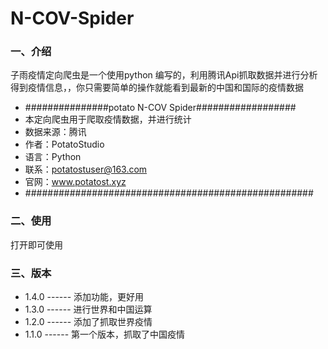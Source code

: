 # N-COV-Spider

### 一、介绍

子雨疫情定向爬虫是一个使用python 编写的，利用腾讯Api抓取数据并进行分析得到疫情信息，，你只需要简单的操作就能看到最新的中国和国际的疫情数据

- ###############potato N-COV Spider##################
- 本定向爬虫用于爬取疫情数据，并进行统计
- 数据来源：腾讯
- 作者：PotatoStudio
- 语言：Python
- 联系：potatostuser@163.com
- 官网：www.potatost.xyz
- ####################################################

### 二、使用

打开即可使用

### 三、版本

- 1.4.0 ------ 添加功能，更好用
- 1.3.0 ------ 进行世界和中国运算
- 1.2.0 ------ 添加了抓取世界疫情
- 1.1.0 ------ 第一个版本，抓取了中国疫情